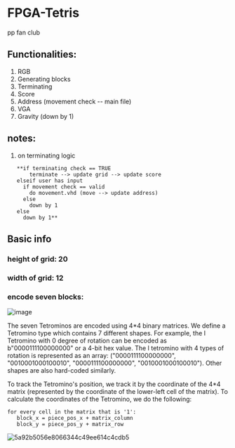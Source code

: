 # FPGA-Tetris
pp fan club


## Functionalities:
1. RGB
2. Generating blocks
3. Terminating
4. Score
5. Address (movement check -- main file)
6. VGA
7. Gravity (down by 1)

## notes:
1. on terminating logic
```
   **if terminating check == TRUE
       terminate --> update grid --> update score
   elseif user has input
     if movement check == valid
       do movement.vhd (move --> update address)
     else
       down by 1
   else
     down by 1**
   ```

## Basic info
   
### height of grid: 20
   
### width of grid: 12

### encode seven blocks:
   ![image](https://github.com/user-attachments/assets/6b8032a0-da16-42fc-9e3d-d66bcd1c9183)

   The seven Tetrominos are encoded using 4*4 binary matrices. We define a Tetromino type which contains 7 different shapes. For example, the I Tetromino with 0 degree of rotation can be encoded as b"0000111100000000" or a 4-bit hex value. The I tetromino with 4 types of rotation is represented as an array: ("0000111100000000", "0010001000100010", "0000111100000000", "0010001000100010"). Other shapes are also hard-coded similarly. 

   To track the Tetromino's position, we track it by the coordinate of the 4*4 matrix (represented by the coordinate of the lower-left cell of the matrix). To calculate the coordinates of the Tetromino, we do the following: 
   ```
   for every cell in the matrix that is '1':
      block_x = piece_pos_x + matrix_column
      block_y = piece_pos_y + matrix_row
   ```

![5a92b5056e8066344c49ee614c4cdb5](https://github.com/user-attachments/assets/d4328eef-e87e-468e-a14e-ee5d7bcabd87)

   

